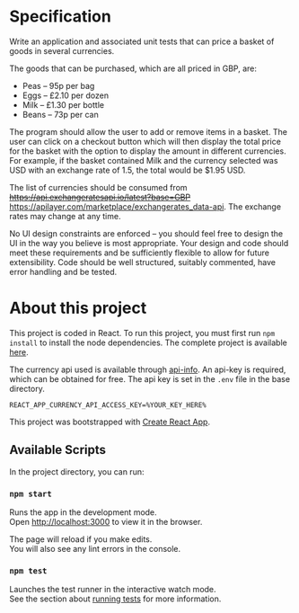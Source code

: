 # Specification

Write an application and associated unit tests that can price a basket of goods in several currencies.

The goods that can be purchased, which are all priced in GBP, are:

* Peas – 95p per bag
* Eggs – £2.10 per dozen
* Milk – £1.30 per bottle
* Beans – 73p per can

The program should allow the user to add or remove items in a basket. The user can click on a checkout
button which will then display the total price for the basket with the option to display the amount in different
currencies. For example, if the basket contained Milk and the currency selected was USD with an exchange
rate of 1.5, the total would be $1.95 USD.

The list of currencies should be consumed from ~~https://api.exchangeratesapi.io/latest?base=GBP~~ https://apilayer.com/marketplace/exchangerates_data-api. The
exchange rates may change at any time.

No UI design constraints are enforced – you should feel free to design the UI in the way you believe is most
appropriate. Your design and code should meet these requirements and be sufficiently flexible to allow for
future extensibility. Code should be well structured, suitably commented, have error handling and be tested.

# About this project
This project is coded in React. To run this project, you must first run `npm install` to install the node dependencies. The complete project is available [here](https://github.com/MezzOMG/shopping-basket).

The currency api used is available through [api-info](https://apilayer.com/marketplace/exchangerates_data-api#details-tab). An api-key is required, which can be obtained for free. The api key is set in the `.env` file in the base directory.

```
REACT_APP_CURRENCY_API_ACCESS_KEY=%YOUR_KEY_HERE%
```

This project was bootstrapped with [Create React App](https://github.com/facebook/create-react-app).

## Available Scripts

In the project directory, you can run:

### `npm start`

Runs the app in the development mode.<br />
Open [http://localhost:3000](http://localhost:3000) to view it in the browser.

The page will reload if you make edits.<br />
You will also see any lint errors in the console.

### `npm test`

Launches the test runner in the interactive watch mode.<br />
See the section about [running tests](https://facebook.github.io/create-react-app/docs/running-tests) for more information.
